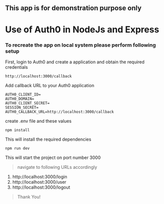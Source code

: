 ## This app is for demonstration purpose only
# Use of Auth0 in NodeJs and Express

### To recreate the app on local system please perform following setup

First, login to Auth0 and create a application and obtain the required credentials

```
http://localhost:3000/callback
```
Add callback URL to your Auth0 application

```
AUTH0_CLIENT_ID=
AUTH0_DOMAIN=
AUTH0_CLIENT_SECRET=
SESSION_SECRET=
AUTH0_CALLBACK_URL=http://localhost:3000/callback
```
create .env file and these values

```
npm install
```
This will install the required dependencies

```
npm run dev
```
This will start the project on port number 3000

> navigate to following URLs accordingly
1. http://localhost:3000/login
1. http://localhost:3000/user
1. http://localhost:3000/logout


> Thank You!